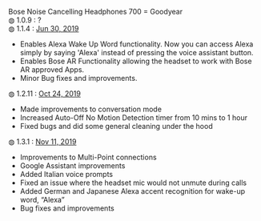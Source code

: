 Bose Noise Cancelling Headphones 700 = Goodyear</br>
&#9677; 1.0.9 : ?</br>
&#9677; 1.1.4 : <a href="https://community.bose.com/t5/Around-On-Ear-Headphones/Noise-Cancelling-Headphones-700-Firmware-Update-1-1-4-June-30/m-p/216079">Jun 30, 2019</a></br>
<ul>
  <li>Enables Alexa Wake Up Word functionality. Now you can access Alexa simply by saying 'Alexa' instead of pressing the voice assistant button.</li>
  <li>Enables Bose AR Functionality allowing the headset to work with Bose AR approved Apps.</li>
  <li>Minor Bug fixes and improvements.</li>
</ul>
&#9677; 1.2.11 : <a href="https://community.bose.com/t5/Around-On-Ear-Headphones/Noise-Cancelling-Headphones-700-firmware-update-1-2-11-October/td-p/246325">Oct 24, 2019</a></br>
<ul>
  <li>Made improvements to conversation mode</li>
  <li>Increased Auto-Off No Motion Detection timer from 10 mins to 1 hour</li>
  <li>Fixed bugs and did some general cleaning under the hood</li>
</ul>
&#9677; 1.3.1 : <a href="https://community.bose.com/t5/Around-On-Ear-Headphones/Noise-Cancelling-Headphones-700-Firmware-1-3-1-November-18-2019/m-p/252092">Nov 11, 2019</a></br>
<ul>
  <li>Improvements to Multi-Point connections</li>
  <li>Google Assistant improvements</li>
  <li>Added Italian voice prompts</li>
  <li>Fixed an issue where the headset mic would not unmute during calls</li>
  <li>Added German and Japanese Alexa accent recognition for wake-up word, “Alexa”</li>
  <li>Bug fixes and improvements</li>
</ul>
